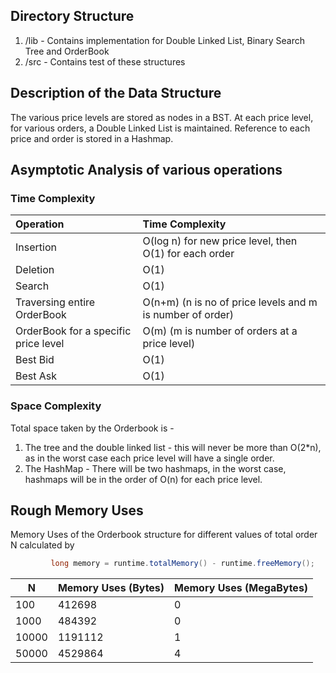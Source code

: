 ## Directory Structure
1. /lib - Contains implementation for Double Linked List, Binary Search Tree and OrderBook
2. /src - Contains test of these structures

## Description of the Data Structure
The various price levels are stored as nodes in a BST. At each price level, for various orders, a Double Linked List is maintained. Reference to each price and order is stored in a Hashmap. 

## Asymptotic Analysis of various operations

### Time Complexity
| Operation | Time Complexity |
| :-------- | :-------------- |
| Insertion | O(log n) for new price level, then  O(1) for each order |
| Deletion | O(1) |
| Search | O(1) |
| Traversing entire OrderBook | O(n+m) (n is no of price levels and m is number of order) |
| OrderBook for a specific price level | O(m) (m is number of orders at a price level)|
| Best Bid | O(1) |
| Best Ask | O(1) |



### Space Complexity
Total space taken by the Orderbook is - 
1. The tree and the double linked list - this will never be more than O(2*n), as in the worst case each price level will have a single order.
2. The HashMap - There will be two hashmaps, in the worst case, hashmaps will be in the order of O(n) for each price level. 

## Rough Memory Uses
Memory Uses of the Orderbook structure for different values of total order N calculated by 
```java
         long memory = runtime.totalMemory() - runtime.freeMemory();
```

| N | Memory Uses (Bytes) | Memory Uses (MegaBytes) |
|---|-------------------|-----------------------|
| 100 | 412698 | 0 |
| 1000 | 484392 | 0 |
| 10000 | 1191112 | 1 |
| 50000 | 4529864 | 4 |

